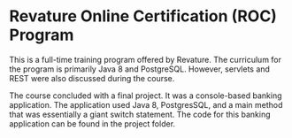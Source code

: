 # Revature Online Certification (ROC) Program

This is a full-time training program offered by Revature. The curriculum for the program is primarily Java 8 and PostgreSQL. However, servlets and REST were also discussed during the course. 

The course concluded with a final project. It was a console-based banking application. The application used Java 8, PostgresSQL, and a main method that was essentially a giant switch statement. The code for this banking application can be found in the project folder.
